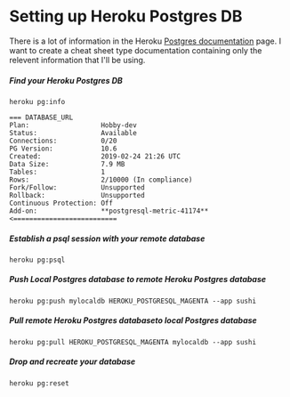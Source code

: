 # Setting up Heroku Postgres DB
There is a lot of information in the Heroku [Postgres documentation](https://devcenter.heroku.com/articles/heroku-postgresql) page. I want to create a cheat sheet type documentation containing only the relevent information that I'll be using.

##### Find your Heroku Postgres DB
`heroku pg:info`

```
=== DATABASE_URL
Plan:                  Hobby-dev
Status:                Available
Connections:           0/20
PG Version:            10.6
Created:               2019-02-24 21:26 UTC
Data Size:             7.9 MB
Tables:                1
Rows:                  2/10000 (In compliance)
Fork/Follow:           Unsupported
Rollback:              Unsupported
Continuous Protection: Off
Add-on:                **postgresql-metric-41174** <==========================
```

##### Establish a psql session with your remote database
`heroku pg:psql`

##### Push Local Postgres database to remote Heroku Postgres database
`heroku pg:push mylocaldb HEROKU_POSTGRESQL_MAGENTA --app sushi`

##### Pull remote Heroku Postgres databaseto local Postgres database
`heroku pg:pull HEROKU_POSTGRESQL_MAGENTA mylocaldb --app sushi`

##### Drop and recreate your database
`heroku pg:reset`
